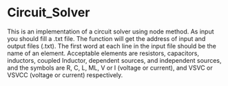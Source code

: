 # Circuit_Solver
This is an implementation of a circuit solver using node method. As input you should fill a .txt file. The function will get the address of input and output files (.txt).
The first word at each line in the input file should be the name of an element. Acceptable elements are resistors, capacitors, inductors, coupled Inductor, dependent sources, and independent sources, and the symbols are R, C, L, ML, V or I (voltage or current), and VSVC or VSVCC (voltage or current) respectively.
